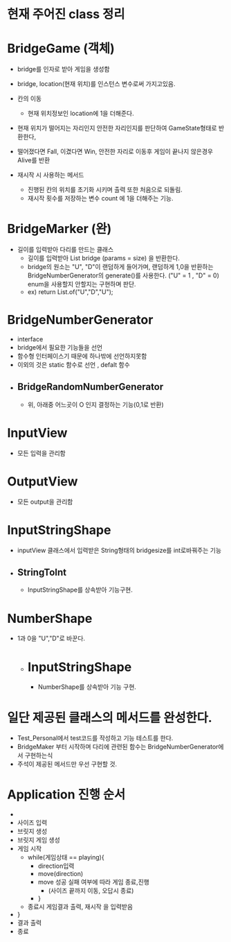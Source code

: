 
# 현재 주어진 class 정리

# BridgeGame (객체) 

- bridge를 인자로 받아 게임을 생성함
- bridge, location(현재 위치)를 인스턴스 변수로써 가지고있음.

- 칸의 이동
  - 현재 위치정보인 location에 1을 더해준다.
- 현재 위치가 떨어지는 자리인지 안전한 자리인지를 판단하여 GameState형태로 반환한다,
- 떨어졌다면 Fall, 이겼다면 Win, 안전한 자리로 이동후 게임이 끝나지 않은경우 Alive를 반환
- 재시작 시 사용하는 메서드
  - 진행된 칸의 위치를 초기화 시키며 출력 또한 처음으로 되돌림.
  - 재시작 횟수를 저장하는 변수 count 에 1을 더해주는 기능.
# BridgeMarker (완)
- 길이를 입력받아 다리를 만드는 클래스
  - 길이를 입력받아 List<String> bridge (params = size) 을 반환한다.
  - bridge의 원소는 "U", "D"이 랜덤하게 들어가며,
    랜덤하게 1,0을 반환하는 BridgeNumberGenerator의 generate()를 사용한다.
    ("U" = 1 , "D" = 0) enum을 사용할지 안할지는 구현하며 판단.
  - ex) return List.of("U","D","U");

# BridgeNumberGenerator
- interface
- bridge에서 필요한 기능들을 선언
- 함수형 인터페이스기 때문에 하나밖에 선언하지못함
- 이외의 것은 static 함수로 선언 , defalt 함수
- ## BridgeRandomNumberGenerator
  - 위, 아래중 어느곳이 O 인지 결정하는 기능(0,1로 반환)

# InputView
- 모든 입력을 관리함

# OutputView
- 모든 output을 관리함

# InputStringShape
- inputView 클래스에서 입력받은 String형태의 bridgesize를 int로바꿔주는 기능
- ## StringToInt
  - InputStringShape를 상속받아 기능구현.

# NumberShape
- 1과 0을 "U","D"로 바꾼다.
  - # InputStringShape
    - NumberShape를 상속받아 기능 구현.

# 일단 제공된 클래스의 메서드를 완성한다.
- Test_Personal에서 test코드를 작성하고 기능 테스트를 한다.
- BridgeMaker 부터 시작하며
  다리에 관련된 함수는 BridgeNumberGenerator에서 구현하는식 
- 주석이 제공된 메서드만 우선 구현할 것.




# Application 진행 순서
- 
- 사이즈 입력 
- 브릿지 생성
- 브릿지 게임 생성
- 게임 시작
  - while(게임상태 == playing){
    - direction입력
    - move(direction)
    - move 성공 실패 여부에 따라 게임 종료,진행
      - (사이즈 끝까지 이동, 오답시 종료)
    - }
  - 종료시 게임결과 출력, 재시작 을 입력받음
- } 
- 결과 출력
- 종료